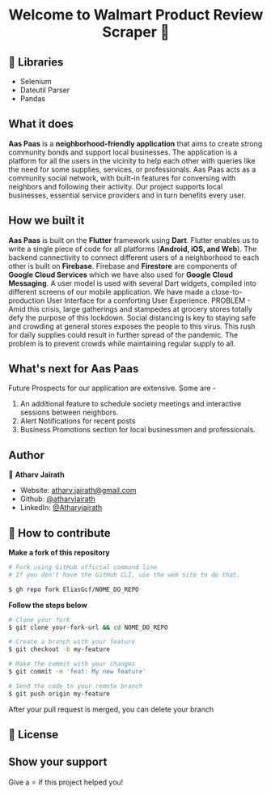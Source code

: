 
<h1 align="center">Welcome to Walmart Product Review Scraper 👋</h1>

## 🚀 Libraries
- Selenium
- Dateutil Parser
- Pandas

## What it does
**Aas Paas** is a **neighborhood-friendly application** that aims to create strong community bonds and support local businesses. The application is a platform for all the users in the vicinity to help each other with queries like the need for some supplies, services, or professionals. Aas Paas acts as a community social network, with built-in features for conversing with neighbors and following their activity. Our project supports local businesses, essential service providers and in turn benefits every user.

## How we built it
**Aas Paas** is built on the **Flutter** framework using **Dart**. Flutter enables us to write a single piece of code for all platforms (**Android, iOS, and Web**). The backend connectivity to connect different users of a neighborhood to each other is built on **Firebase**. Firebase and **Firestore** are components of **Google Cloud Services** which we have also used for **Google Cloud Messaging**.
A user model is used with several Dart widgets, compiled into different screens of our mobile application. We have made a close-to-production User Interface for a comforting User Experience.
PROBLEM - Amid this crisis, large gatherings and stampedes at grocery stores totally defy the purpose of this lockdown. Social distancing is key to staying safe and crowding at general stores exposes the people to this virus. This rush for daily supplies could result in further spread of the pandemic. The problem is to prevent crowds while maintaining regular supply to all.

## What's next for Aas Paas
Future Prospects for our application are extensive. Some are - 
1. An additional feature to schedule society meetings and interactive sessions between neighbors.
2. Alert Notifications for recent posts
3. Business Promotions section for local businessmen and professionals.


## Author

👤 **Atharv Jairath**

* Website: atharv.jairath@gmail.com
* Github: [@atharvjairath](https://github.com/atharvjairath)
* LinkedIn: [@Atharvjairath](https://www.linkedin.com/in/atharv-jairath-99aa78118/)

## 🤔 How to contribute

**Make a fork of this repository**

```bash
# Fork using GitHub official command line
# If you don't have the GitHub CLI, use the web site to do that.

$ gh repo fork EliasGcf/NOME_DO_REPO
```

**Follow the steps below**

```bash
# Clone your fork
$ git clone your-fork-url && cd NOME_DO_REPO

# Create a branch with your feature
$ git checkout -b my-feature

# Make the commit with your changes
$ git commit -m 'feat: My new feature'

# Send the code to your remote branch
$ git push origin my-feature
```

After your pull request is merged, you can delete your branch

## 📝 License

<!-- You can delete the license if you don't want it -->

## Show your support
Give a ⭐️ if this project helped you!

